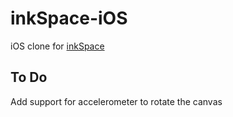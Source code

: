 inkSpace-iOS
============

iOS clone for [inkSpace](https://www.androidexperiments.com/experiment/ink-space)

To Do
-----
Add support for accelerometer to rotate the canvas